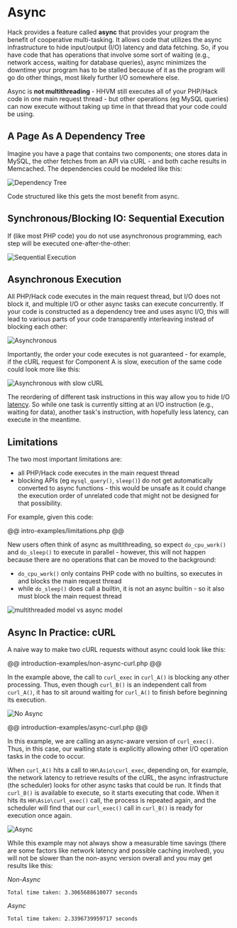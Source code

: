 # Async

Hack provides a feature called **async** that provides your program the benefit of cooperative multi-tasking. It allows code that utilizes the async infrastructure to hide input/output (I/O) latency and data fetching. So, if you have code that has operations that involve some sort of waiting (e.g., network access, waiting for database queries), async minimizes the downtime your program has to be stalled because of it as the program will go do other things, most likely further I/O somewhere else.

Async is **not multithreading** - HHVM still executes all of your PHP/Hack code in one main request thread - but other operations (eg MySQL queries) can now execute without taking up time in that thread that your code could be using.

## A Page As A Dependency Tree

Imagine you have a page that contains two components; one stores data in MySQL, the other fetches from an API via cURL - and both cache results in Memcached. The dependencies could be modeled like this:

![Dependency Tree](/images/async/async-dependency.png)

Code structured like this gets the most benefit from async.

## Synchronous/Blocking IO: Sequential Execution

If (like most PHP code) you do not use asynchronous programming, each step will be executed one-after-the-other:

![Sequential Execution](/images/async/async-sequential.png)

## Asynchronous Execution

All PHP/Hack code executes in the main request thread, but I/O does not block it, and multiple I/O or other async tasks can execute concurrently. If your code is constructed as a dependency tree and uses async I/O, this will lead to various parts of your code transparently interleaving instead of blocking each other:

![Asynchronous](/images/async/async-always-busy.png)

Importantly, the order your code executes is not guaranteed - for example, if the cURL request for Component A is slow, execution of the same code could look more like this:

![Asynchronous with slow cURL](/images/async/async-slow-curl.png)

The reordering of different task instructions in this way allow you to hide I/O [latency](https://en.wikipedia.org/wiki/Latency_\(engineering\)). So while one task is currently sitting at an I/O instruction (e.g., waiting for data), another task's instruction, with hopefully less latency, can execute in the meantime.

## Limitations

The two most important limitations are:

 - all PHP/Hack code executes in the main request thread
 - blocking APIs (eg `mysql_query()`, `sleep()`) do not get automatically
   converted to async functions  - this would be unsafe as it could change the
   execution order of unrelated code that might not be designed for that
   possibility.

For example, given this code:

@@ intro-examples/limitations.php @@

New users often think of async as multithreading, so expect `do_cpu_work()` and `do_sleep()` to execute in parallel - however, this will not happen because there are no operations that can be moved to the background:

 - `do_cpu_work()` only contains PHP code with no builtins, so executes
   in and blocks the main request thread
 - while `do_sleep()` does call a builtin, it is not an async builtin - so it
   also must block the main request thread

![multithreaded model vs async model](/images/async/limitations.png)

## Async In Practice: cURL

A naive way to make two cURL requests without async could look like this:

@@ introduction-examples/non-async-curl.php @@

In the example above, the call to `curl_exec` in `curl_A()` is blocking any other processing. Thus, even though `curl_B()` is an independent call from `curl_A()`, it has to sit around waiting for `curl_A()` to finish before beginning its execution.

![No Async](/images/async/curl-synchronous.png)

@@ introduction-examples/async-curl.php @@

In this example, we are calling an async-aware version of `curl_exec()`. Thus, in this case, our waiting state is explicitly allowing other I/O operation tasks in the code to occur.

When `curl_A()` hits a call to `HH\Asio\curl_exec`, depending on, for example, the network latency to retrieve results of the cURL, the async infrastructure (the scheduler) looks for other async tasks that could be run. It finds that `curl_B()` is available to execute, so it starts executing that code. When it hits its `HH\Asio\curl_exec()` call, the process is repeated again, and the scheduler will find that our `curl_exec()` call in `curl_B()` is ready for execution once again.

![Async](/images/async/curl-async.png)

While this example may not always show a measurable time savings (there are some factors like network latency and possible caching involved), you will not be slower than the non-async version overall and you may get results like this:

*Non-Async*
```
Total time taken: 3.3065688610077 seconds
```

*Async*
```
Total time taken: 2.3396739959717 seconds
```
